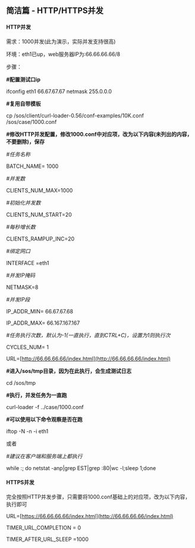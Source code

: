 ## 简洁篇 - HTTP/HTTPS并发

#### **HTTP并发**

需求：1000并发\(此为演示，实际并发支持很高\)

环境：eth1已up，web服务器IP为:66.66.66.66/8

步骤：

**\#配置测试口ip**

ifconfig eth1 66.67.67.67 netmask 255.0.0.0

**\#复用自带模板**

cp /sos/client/curl-loader-0.56/conf-examples/10K.conf /sos/case/1000.conf

**\#修改HTTP并发配置，修改1000.conf中对应项，改为以下内容\(未列出的内容，不要删除\)，保存**

_\#任务名称_

BATCH\_NAME= 1000

_\#并发数_

CLIENTS\_NUM\_MAX=1000

_\#初始化并发数_

CLIENTS\_NUM\_START=20

_\#每秒增长数_

CLIENTS\_RAMPUP\_INC=20

_\#绑定网口_

INTERFACE   =eth1

_\#并发IP掩码_

NETMASK=8

_\#并发IP段_

IP\_ADDR\_MIN= 66.67.67.68

IP\_ADDR\_MAX= 66.167.167.167

_\#任务执行次数，默认为-1\(一直执行，直到CTRL+C\)，设置为1则执行次_

CYCLES\_NUM= 1

URL=[http://66.66.66.66/index.html](http://66.66.66.66/index.html)

**\#进入/sos/tmp目录，因为在此执行，会生成测试日志**

cd /sos/tmp

**\#执行，并发任务为一直跑**

curl-loader -f ../case/1000.conf

**\#可以使用以下命令观察是否在跑**

iftop -N -n -i eth1

或者

_\#建议在客户端和服务端上都执行_

while :; do netstat -anp\|grep EST\|grep :80\|wc -l;sleep 1;done

#### **HTTPS并发**

完全按照HTTP并发步骤，只需要将1000.conf基础上的对应项，改为以下内容，执行即可

URL=[https://66.66.66.66/index.html](http://66.66.66.66/index.html)

TIMER\_URL\_COMPLETION = 0

TIMER\_AFTER\_URL\_SLEEP =1000

